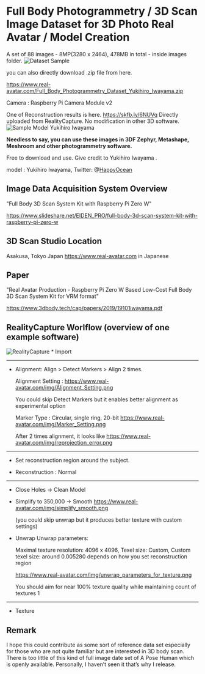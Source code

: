 
# Full Body Photogrammetry / 3D Scan Image Dataset for 3D Photo Real Avatar / Model Creation

A set of 88 images - 8MP(3280 x 2464), 478MB in total - inside images folder.
<img src="https://www.real-avatar.com/img/dataset_sample.png" alt="Dataset Sample" title="Dataset Sample">

you can also directly download .zip file from here.

https://www.real-avatar.com/Full_Body_Photogrammetry_Dataset_Yukihiro_Iwayama.zip

Camera : Raspberry Pi Camera Module v2

One of Reconstruction results is here.
https://skfb.ly/6NUVq
Directly uploaded from RealityCapture. No modification in other 3D software.
<img src="https://www.real-avatar.com/img/YukihiroIwayama_Sample_Model.png" alt="Sample Model Yukihiro Iwayama" title="Sample Model Yukihiro Iwayama">

**Needless to say, you can use these images in 3DF Zephyr, Metashape, Meshroom and other photogrammetry software.**

Free to download and use. Give credit to Yukihiro Iwayama .

model : Yukihiro Iwayama,  Twitter: @[HappyOcean](https://Twitter.com/HappyOcean)

## Image Data Acquisition System Overview
"Full Body 3D Scan System Kit with Raspberry Pi Zero W"

https://www.slideshare.net/EIDEN_PRO/full-body-3d-scan-system-kit-with-raspberry-pi-zero-w

## 3D Scan Studio Location 
Asakusa, Tokyo Japan
https://www.real-avatar.com in Japanese

## Paper
"Real Avatar Production - Raspberry Pi Zero W Based Low-Cost Full Body 3D Scan System Kit for VRM format"

https://www.3dbody.tech/cap/papers/2019/19101iwayama.pdf

## RealityCapture Worlflow  (overview of one example software)
<img src="https://www.real-avatar.com/img/RealityCapture.png" alt="RealityCapture" title="RealityCapture">
* Import

-------
* Alignment:
  Align >
  Detect Markers >
  Align 2 times.

  Alignment Setting : https://www.real-avatar.com/img/Alignment_Setting.png
  
  You could skip Detect Markers but it enables better alignment as experimental option

  Marker Type : Circular, single ring, 20-bit https://www.real-avatar.com/img/Marker_Setting.png
  
    After 2 times alignment, it looks like https://www.real-avatar.com/img/reprojection_error.png
--------

* Set reconstruction region around the subject.

* Reconstruction : Normal

---------
* Close Holes -> Clean Model

* Simplify to 350,000 -> Smooth https://www.real-avatar.com/img/simplify_smooth.png

  (you could skip unwrap but it produces better texture with custom settings)

* Unwrap
  Unwrap parameters:
  
  Maximal texture resolution: 4096 x 4096, Texel size: Custom, Custom texel size: around 0.005280 depends on how you set reconstruction region
  
  https://www.real-avatar.com/img/unwrap_parameters_for_texture.png
  
  You should aim for near 100% texture quality while maintaining count of textures 1

-- --- ---    

* Texture



## Remark
I hope this could contribute as some sort of reference data set especially for those who are not quite familiar but are interested in 3D body scan. There is too little of this kind of full image date set of A Pose Human which is openly available. Personally, I haven’t seen it that’s why I release.
